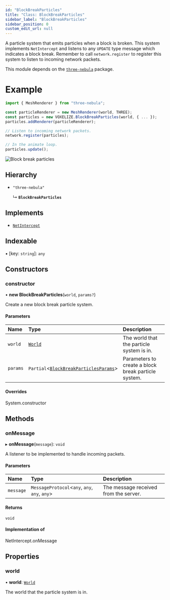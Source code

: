 ```yaml
---
id: "BlockBreakParticles"
title: "Class: BlockBreakParticles"
sidebar_label: "BlockBreakParticles"
sidebar_position: 0
custom_edit_url: null
---
```


A particle system that emits particles when a block is broken. This system implements `NetIntercept` and
listens to any `UPDATE` type message which indicates a block break. Remember to call `network.register` to
register this system to listen to incoming network packets.

This module depends on the [`three-nebula`](https://three-nebula.org/) package.

# Example
```ts
import { MeshRenderer } from "three-nebula";

const particleRenderer = new MeshRenderer(world, THREE);
const particles = new VOXELIZE.BlockBreakParticles(world, { ... });
particles.addRenderer(particleRenderer);

// Listen to incoming network packets.
network.register(particles);

// In the animate loop.
particles.update();
```

![Block break particles](/img/docs/block-break-particles.png)

## Hierarchy

- `"three-nebula"`

  ↳ **`BlockBreakParticles`**

## Implements

- [`NetIntercept`](../interfaces/NetIntercept.md)

## Indexable

▪ [key: `string`]: `any`

## Constructors

### constructor

• **new BlockBreakParticles**(`world`, `params?`)

Create a new block break particle system.

#### Parameters

| Name | Type | Description |
| :------ | :------ | :------ |
| `world` | [`World`](World.md) | The world that the particle system is in. |
| `params` | `Partial`<[`BlockBreakParticlesParams`](../modules.md#blockbreakparticlesparams)\> | Parameters to create a block break particle system. |

#### Overrides

System.constructor

## Methods

### onMessage

▸ **onMessage**(`message`): `void`

A listener to be implemented to handle incoming packets.

#### Parameters

| Name | Type | Description |
| :------ | :------ | :------ |
| `message` | `MessageProtocol`<`any`, `any`, `any`, `any`\> | The message received from the server. |

#### Returns

`void`

#### Implementation of

NetIntercept.onMessage

## Properties

### world

• **world**: [`World`](World.md)

The world that the particle system is in.
